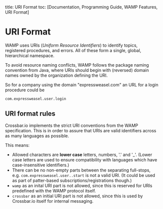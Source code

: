 title: URI Format
toc: [Documentation, Programming Guide, WAMP Features, URI Format]

# URI Format

WAMP uses URIs (*Uniform Resource Identifiers*) to identify topics, registered procedures, and errors. All of these form a single, global, hierarchical namespace.

To avoid resource naming conflicts, WAMP follows the package naming convention from Java, where URIs should begin with (reversed) domain names owned by the organization defining the URI. 

So for a company using the domain "expressweasel.com" an URL for a login procedure could be

```
com.expressweasel.user.login
```

## URI format rules

Crossbar.io implements the strict URI conventions from the WAMP specification. This is in order to assure that URIs are valid identifiers across as many languages as possible.

This means:

* Allowed characters are **lower case** letters, numbers, '.' and '_'. (Lower case letters are used to ensure compatibility with languages which have case-insensitive identifiers.)
* There can be no non-empty parts between the separating full-stops, e.g. `com.expressweasel.user..start` is not a valid URI. (It could be used as part of patter-based subscriptions/registrations though.)
* `wamp` as an inital URI part is not allowed, since this is reserved for URIs predefined with the WAMP protocol itself.
* `crossbar` as an initial URI part is not allowed, since this is used by Crossbar.io itself for internal messaging.